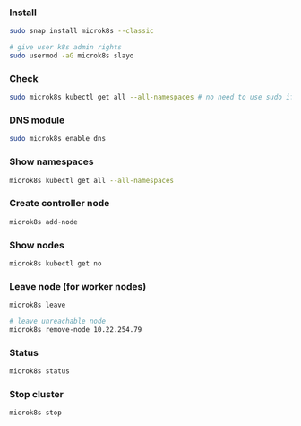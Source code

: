 ### Install

```bash
sudo snap install microk8s --classic

# give user k8s admin rights
sudo usermod -aG microk8s slayo
```

### Check

```bash
sudo microk8s kubectl get all --all-namespaces # no need to use sudo if user added to k8s group
```

### DNS module

```bash
sudo microk8s enable dns
```

### Show namespaces

```bash
microk8s kubectl get all --all-namespaces
```

### Create controller node

```bash
microk8s add-node
```

### Show nodes

```bash
microk8s kubectl get no
```

### Leave node (for worker nodes)

```bash
microk8s leave

# leave unreachable node
microk8s remove-node 10.22.254.79
```

### Status

```bash
microk8s status
```

### Stop cluster

```bash
microk8s stop
```

